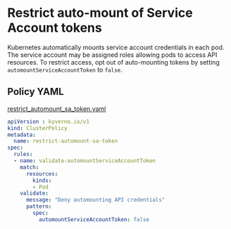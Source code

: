 # Restrict auto-mount of Service Account tokens

Kubernetes automatically mounts service account credentials in each pod. The service account may be assigned roles allowing pods to access API resources. To restrict access, opt out of auto-mounting tokens by setting `automountServiceAccountToken` to `false`.

## Policy YAML 

[restrict_automount_sa_token.yaml](more/restrict_automount_sa_token.yaml) 

````yaml
apiVersion : kyverno.io/v1
kind: ClusterPolicy
metadata:
  name: restrict-automount-sa-token
spec:
  rules:
  - name: validate-automountServiceAccountToken
    match:
      resources:
        kinds:
        - Pod
    validate:
      message: "Deny automounting API credentials"
      pattern:
        spec:
          automountServiceAccountToken: false
````



